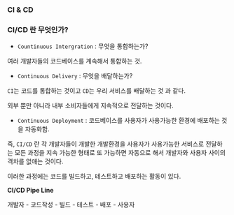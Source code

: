 ### CI & CD

### CI/CD 란 무엇인가?

- `Countinuous Intergration` : 무엇을 통합하는가?

여러 개발자들의 코드베이스를 계속해서 통합하는 것.

- `Continuous Delivery` : 무엇을 배달하는가?

`CI`는 코드를 통합하는 것이고 `CD`는 우리 서비스를 배달하는 것 과 같다.

외부 뿐만 아니라 내부 소비자들에게 지속적으로 전달하는 것이다.



- `Continuous Deployment` : 코드베이스를 사용자가 사용가능한 환경에 배포하는 것을 자동화함.

즉, `CI/CD` 란 각 개발자들이 개발한 개발환경을 사용자가 사용가능한 서비스로 전달하는 모든 과정을 지속 가능한 형태로 또 가능하면 자동으로 해서 개발자와 사용자 사이의 격차를 없애는 것이다.

이러한 과정에는 코드를 빌드하고, 테스트하고 배포하는 활동이 있다.

**CI/CD Pipe Line**

개발자 - 코드작성 - 빌드 - 테스트 - 배포 - 사용자
